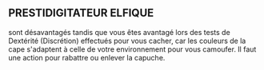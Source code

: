 ## PRESTIDIGITATEUR ELFIQUE


sont désavantagés tandis que vous êtes avantagé lors des
tests de Dextérité (Discrétion) effectués pour vous cacher,
car les couleurs de la cape s'adaptent à celle de votre
environnement pour vous camoufer. Il faut une action pour
rabattre ou enlever la capuche.
